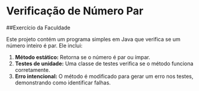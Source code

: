 # Verificação de Número Par
##Exercício da Faculdade

Este projeto contém um programa simples em Java que verifica se um número inteiro é par. Ele inclui:

1. **Método estático:** Retorna se o número é par ou  ímpar.
2. **Testes de unidade:** Uma classe de testes verifica se o método funciona corretamente.
3. **Erro intencional:** O método é modificado para gerar um erro nos testes, demonstrando como identificar falhas.
